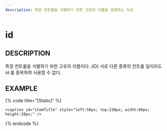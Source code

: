 ```yaml
---
description: 특정 컨트롤을 식별하기 위한 고유의 이름을 설정하는 속성
---
```


# id

## DESCRIPTION

특정 컨트롤을 식별하기 위한 고유의 이름이다. \(ID\) 서로 다른 종류의 컨트롤 일지라도 id 를 중복하여 사용할 수 없다.

## EXAMPLE

{% code title="\[Static\]" %}
```markup
<caption id="itemTitle" style="left:50px; top:230px; width:60px; height:20px;" /> 
```
{% endcode %}

